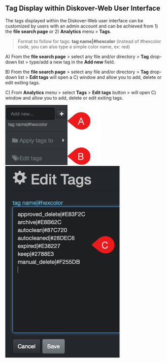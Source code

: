 ## Tag Display within Diskover-Web User Interface

The tags displayed within the Diskover-Web user interface can be customized by users with an admin account and can be achieved from 1) the **file search page** or 2) **Analytics** menu > **Tags**.

>Format to follow for tags: **tag name|#hexcolor** (instead of #hexcolor code, you can also type a simple color name, ex: red)

A) From the **file search page** > select any file and/or directory > **Tag** drop-down list > type/add a new tag in the **Add new** field.

B) From the **file search page** > select any file and/or directory > **Tag** drop-down list > **Edit tags** will open a C) window and allow you to add, delete or edit exiting tags.

C) From **Analytics** menu > select **Tags** > **Edit tags** button > will open C) window and allow you to add, delete or edit exiting tags.

![Image: Tags Editor Selection](images/image_tags_manual_tagging_tag_editor_access.png)
![Image: Tags Editor Window](images/image_tags_manual_tagging_tag_editor.png)
